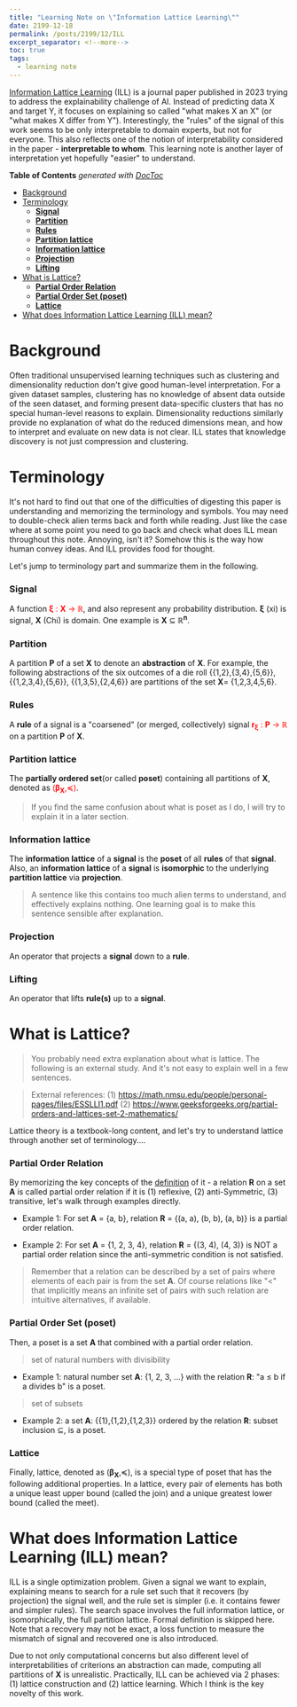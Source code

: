```yaml
---
title: "Learning Note on \"Information Lattice Learning\""
date: 2199-12-18
permalink: /posts/2199/12/ILL
excerpt_separator: <!--more-->
toc: true
tags:
  - learning note
---
```

[Information Lattice Learning](https://www.jair.org/index.php/jair/article/view/14277) (ILL) is a journal paper published in 2023 trying to address the explainability challenge of AI. Instead of predicting data X and target Y, it focuses on explaining so called "what makes X an X" (or "what makes X differ from Y"). <!--more--> Interestingly, the "rules" of the signal of this work seems to be only interpretable to domain experts, but not for everyone. This also reflects one of the notion of interpretability considered in the paper - **interpretable to whom**. This learning note is another layer of interpretation yet hopefully "easier" to understand.

<!-- START doctoc generated TOC please keep comment here to allow auto update -->
<!-- DON'T EDIT THIS SECTION, INSTEAD RE-RUN doctoc TO UPDATE -->
**Table of Contents**  *generated with [DocToc](https://github.com/thlorenz/doctoc)*

- [Background](#background)
- [Terminology](#terminology)
    - [**Signal**](#signal)
    - [**Partition**](#partition)
    - [**Rules**](#rules)
    - [**Partition lattice**](#partition-lattice)
    - [**Information lattice**](#information-lattice)
    - [**Projection**](#projection)
    - [**Lifting**](#lifting)
- [What is Lattice?](#what-is-lattice)
    - [**Partial Order Relation**](#partial-order-relation)
    - [**Partial Order Set (poset)**](#partial-order-set-poset)
    - [**Lattice**](#lattice)
- [What does Information Lattice Learning (ILL) mean?](#what-does-information-lattice-learning-ill-mean)

<!-- END doctoc generated TOC please keep comment here to allow auto update -->

# Background
Often traditional unsupervised learning techniques such as clustering and dimensionality reduction don't give good human-level interpretation. For a given dataset samples, clustering has no knowledge of absent data outside of the seen dataset, and forming present data-specific clusters that has no special human-level reasons to explain. Dimensionality reductions similarly provide no explanation of what do the reduced dimensions mean, and how to interpret and evaluate on new data is not clear. ILL states that knowledge discovery is not just compression and clustering.

# Terminology
It's not hard to find out that one of the difficulties of digesting this paper is understanding and memorizing the terminology and symbols. You may need to double-check alien terms back and forth while reading. Just like the case where at some point you need to go back and check what does ILL mean throughout this note. Annoying, isn't it? Somehow this is the way how human convey ideas. And ILL provides food for thought.

Let's jump to terminology part and summarize them in the following.

### **Signal**
A function <span style="color:red">**ξ** : **X** &rarr; **ℝ**</span>, and also represent any probability distribution. **ξ** (xi) is signal, **X** (Chi) is domain. One example is **X** ⊆ **ℝ**<sup>**n**</sup>.

### **Partition**

A partition **P** of a set **X** to denote an **abstraction** of **X**. For example, the following abstractions of the six outcomes of a die roll
\{\{1,2\},\{3,4\},\{5,6\}\}, \{\{1,2,3,4\},\{5,6\}\}, \{\{1,3,5\},\{2,4,6\}\} are partitions of the set **X**= \{1,2,3,4,5,6\}.

### **Rules**
A **rule** of a signal is a "coarsened" (or merged, collectively) signal <span style="color:red">**r**<sub>**ξ**</sub> : **P** &rarr; **ℝ**</span> on a partition **P** of **X**.

### **Partition lattice**
The **partially ordered set**(or called **poset**) containing all partitions of **X**, denoted as <span style="color:red">(**β**<sub>**X**</sub>,≼)</span>.

> If you find the same confusion about what is poset as I do, I will try to explain it in a later section.

### **Information lattice**

The **information lattice** of a **signal** is the **poset** of all **rules** of that **signal**. Also, an **information lattice** of a **signal** is **isomorphic** to the underlying **partition lattice** via **projection**.

> A sentence like this contains too much alien terms to understand, and effectively explains nothing. One learning goal is to make this sentence sensible after explanation.

### **Projection**
An operator that projects a **signal** down to a **rule**.

### **Lifting**
An operator that lifts **rule(s)** up to a **signal**.

# What is Lattice?
> You probably need extra explanation about what is lattice. The following is an external study. And it's not easy to explain well in a few sentences.

> External references: 
(1) https://math.nmsu.edu/people/personal-pages/files/ESSLLI1.pdf
(2) https://www.geeksforgeeks.org/partial-orders-and-lattices-set-2-mathematics/

Lattice theory is a textbook-long content, and let's try to understand lattice through another set of terminology....

### **Partial Order Relation**
By memorizing the key concepts of the [definition](https://www.geeksforgeeks.org/partial-order-relation-on-a-set/) of it - a relation **R** on a set **A** is called partial order relation if it is (1) reflexive, (2) anti-Symmetric, (3) transitive, let's walk through examples directly.

* Example 1: For set **A** = {a, b}, relation **R** = {(a, a), (b, b), (a, b)} is a partial order relation.

* Example 2: For set **A** = {1, 2, 3, 4}, relation **R** = {(3, 4), (4, 3)} is NOT a partial order relation since the anti-symmetric condition is not satisfied.

> Remember that a relation can be described by a set of pairs where elements of each pair is from the set **A**. Of course relations like "<" that implicitly means an infinite set of pairs with such relation are intuitive alternatives, if available.

### **Partial Order Set (poset)**
Then, a poset is a set **A** that combined with a partial order relation.

> set of natural numbers with divisibility

* Example 1: natural number set **A**: {1, 2, 3, ...} with the relation **R**: "a ≤ b if a divides b" is a poset. 

> set of subsets

* Example 2: a set **A**: {{1},{1,2},{1,2,3}} ordered by the relation **R**: subset inclusion ⊆, is a poset.

### **Lattice**
Finally, lattice, denoted as (**β**<sub>**X**</sub>,≼), is a special type of poset that has the following additional properties. In a lattice, every pair of elements has both a unique least upper bound (called the join) and a unique greatest lower bound (called the meet).


# What does Information Lattice Learning (ILL) mean?
ILL is a single optimization problem. Given a signal we want to explain, explaining means to search for a rule set such that it recovers (by projection) the signal well, and the rule set is simpler (i.e. it contains fewer and simpler rules). The search space involves the full information lattice, or isomorphically, the full partition lattice. Formal definition is skipped here. Note that a recovery may not be exact, a loss function to measure the mismatch of signal and recovered one is also introduced.

Due to not only computational concerns but also different level of interpretabilities of criterions an abstraction can made, computing all partitions of **X** is unrealistic. Practically, ILL can be achieved via 2 phases: (1) lattice construction and (2) lattice learning. Which I think is the key novelty of this work.